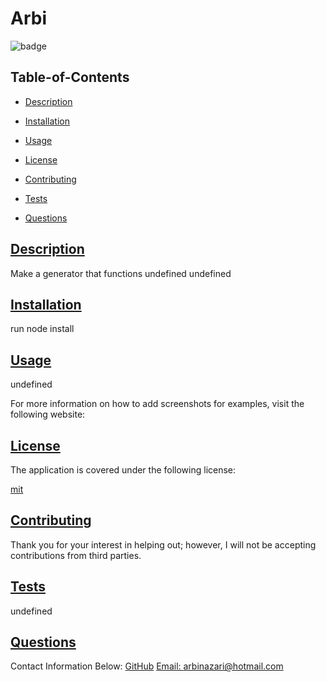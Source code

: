
  # Arbi
  
  
  ![badge](https://img.shields.io/badge/license-mit-blue)
    
  ## Table-of-Contents
  * [Description](#description)
  * [Installation](#installation)
  * [Usage](#usage)
  
  * [License](#license)
    
  * [Contributing](#contributing)
  * [Tests](#tests)
  * [Questions](#questions)
  
  ## [Description](#table-of-contents)
  Make a generator that functions
  undefined
  undefined
  ## [Installation](#table-of-contents)
  run node install
  ## [Usage](#table-of-contents)
  undefined
  
  For more information on how to add screenshots for examples, visit the following website:
  
  
  
  ## [License](#table-of-contents)
  The application is covered under the following license:
  
  [mit](https://choosealicense.com/licenses/mit)
    
    
  ## [Contributing](#table-of-contents)
  
  
  Thank you for your interest in helping out; however, I will not be accepting contributions from third parties.
    
  ## [Tests](#table-of-contents)
  undefined
  ## [Questions](#table-of-contents)
  Contact Information Below:
  [GitHub](https://github.com/arbinazari)
  [Email: arbinazari@hotmail.com](mailto:arbinazari@hotmail.com)

